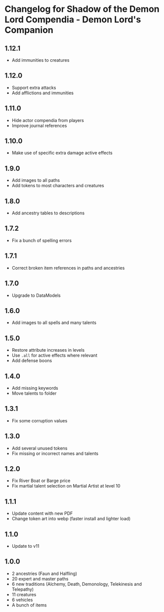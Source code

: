# Changelog for Shadow of the Demon Lord Compendia - Demon Lord's Companion

## 1.12.1

- Add immunities to creatures

## 1.12.0

- Support extra attacks
- Add afflictions and immunities

## 1.11.0

- Hide actor compendia from players
- Improve journal references

## 1.10.0

- Make use of specific extra damage active effects

## 1.9.0

- Add images to all paths
- Add tokens to most characters and creatures

## 1.8.0

- Add ancestry tables to descriptions

## 1.7.2

- Fix a bunch of spelling errors

## 1.7.1

- Correct broken item references in paths and ancestries

## 1.7.0

- Upgrade to DataModels

## 1.6.0

- Add images to all spells and many talents

## 1.5.0

- Restore attribute increases in levels
- Use `.all` for active effects where relevant
- Add defense boons

## 1.4.0

- Add missing keywords
- Move talents to folder

## 1.3.1

- Fix some corruption values

## 1.3.0

- Add several unused tokens
- Fix missing or incorrect names and talents

## 1.2.0

- Fix River Boat or Barge price
- Fix martial talent selection on Martial Artist at level 10

## 1.1.1

- Update content with new PDF
- Change token art into webp (faster install and lighter load)

## 1.1.0

- Update to v11

## 1.0.0

- 2 ancestries (Faun and Halfling)
- 20 expert and master paths
- 6 new traditions (Alchemy, Death, Demonology, Telekinesis and Telepathy)
- 11 creatures
- 6 vehicles
- A bunch of items
